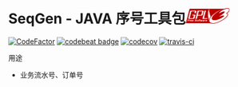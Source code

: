 # SeqGen - JAVA 序号工具包[![gplv3](gplv3-88x31.png)](http://www.gnu.org/licenses/lgpl-3.0.html)

[![CodeFactor](https://www.codefactor.io/repository/github/power4j/sequence/badge/master)](https://www.codefactor.io/repository/github/power4j/sequence/overview/master)
[![codebeat badge](https://codebeat.co/badges/abec5291-8b69-408d-8515-ed65951f7eb5)](https://codebeat.co/projects/github-com-power4j-sequence-master)
[![codecov](https://codecov.io/gh/power4j/sequence/branch/master/graph/badge.svg)](https://codecov.io/gh/power4j/sequence)
[![travis-ci](https://travis-ci.org/power4j/sequence.svg?branch=master)](https://travis-ci.org/github/power4j/sequence)

用途
- 业务流水号、订单号

